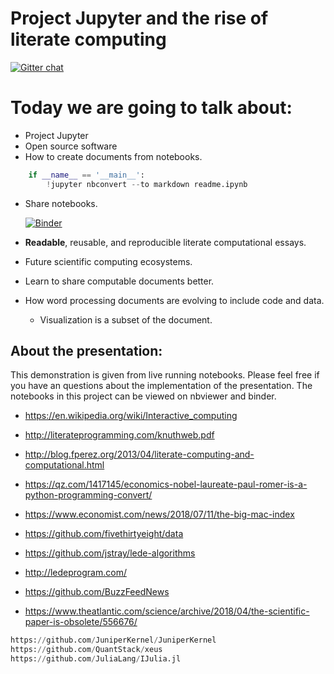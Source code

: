 
#  Project Jupyter and the rise of literate computing

[![Gitter chat](https://badges.gitter.im/gitterHQ/gitter.png)](https://gitter.im/gitterHQ/gitter)

# Today we are going to talk about:

* Project Jupyter
* Open source software
* How to create documents from notebooks.


```python
    if __name__ == '__main__':
        !jupyter nbconvert --to markdown readme.ipynb
```

* Share notebooks.

    [![Binder](https://mybinder.org/badge.svg)](https://mybinder.org/v2/gh/tonyfast/gvu/master)

* **Readable**, reusable, and reproducible literate computational essays.
* Future scientific computing ecosystems.
* Learn to share computable documents better.
* How word processing documents are evolving to include code and data.
    * Visualization is a subset of the document.

## About the presentation:

This demonstration is given from live running notebooks.  Please feel free if you have an questions about the implementation of the presentation.  The  notebooks in this project can be viewed on nbviewer and binder.

* https://en.wikipedia.org/wiki/Interactive_computing
* http://literateprogramming.com/knuthweb.pdf
* http://blog.fperez.org/2013/04/literate-computing-and-computational.html
* https://qz.com/1417145/economics-nobel-laureate-paul-romer-is-a-python-programming-convert/
* https://www.economist.com/news/2018/07/11/the-big-mac-index
* https://github.com/fivethirtyeight/data
* https://github.com/jstray/lede-algorithms
* http://ledeprogram.com/
* https://github.com/BuzzFeedNews

* https://www.theatlantic.com/science/archive/2018/04/the-scientific-paper-is-obsolete/556676/


```python
https://github.com/JuniperKernel/JuniperKernel
https://github.com/QuantStack/xeus
https://github.com/JuliaLang/IJulia.jl
```

